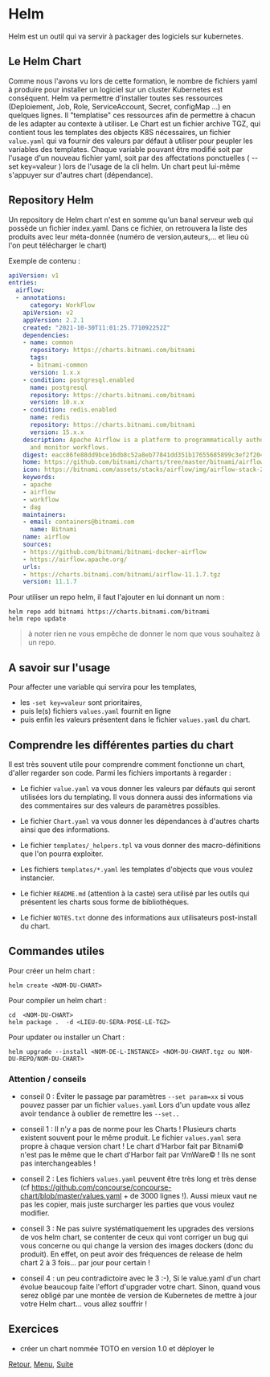 # Helm
Helm est un outil qui va servir à packager des logiciels sur kubernetes. 

## Le Helm Chart
Comme nous l'avons vu lors de cette formation, le nombre de fichiers yaml à produire pour installer un logiciel sur un cluster Kubernetes est conséquent.
Helm va permettre d'installer toutes ses ressources (Deploiement, Job, Role, ServiceAccount, Secret, configMap ...) en quelques lignes.
Il "templatise" ces ressources afin de permettre à chacun de les adapter au contexte à utiliser.
Le Chart est un fichier archive TGZ, qui contient tous les templates des objects K8S nécessaires, un fichier `value.yaml` qui va fournir des valeurs par défaut à utiliser pour peupler les variables des templates.
Chaque variable pouvant être modifié soit par l'usage d'un nouveau fichier yaml, soit par des affectations ponctuelles  ( --set key=valeur ) lors de l'usage de la cli helm.
Un chart peut lui-même s'appuyer sur d'autres chart (dépendance).

## Repository Helm
Un repository de Helm chart n'est en somme qu'un banal serveur web qui possède un fichier index.yaml.
Dans ce fichier, on retrouvera la liste des produits avec leur méta-donnée (numéro de version,auteurs,... et lieu où l'on peut télécharger le chart)

Exemple de contenu :

```yaml
apiVersion: v1
entries:
  airflow:
  - annotations:
      category: WorkFlow
    apiVersion: v2
    appVersion: 2.2.1
    created: "2021-10-30T11:01:25.771092252Z"
    dependencies:
    - name: common
      repository: https://charts.bitnami.com/bitnami
      tags:
      - bitnami-common
      version: 1.x.x
    - condition: postgresql.enabled
      name: postgresql
      repository: https://charts.bitnami.com/bitnami
      version: 10.x.x
    - condition: redis.enabled
      name: redis
      repository: https://charts.bitnami.com/bitnami
      version: 15.x.x
    description: Apache Airflow is a platform to programmatically author, schedule
      and monitor workflows.
    digest: eacc86fe88dd9bce16db8c52a8eb77841dd351b17655685899c3ef2f204641b2
    home: https://github.com/bitnami/charts/tree/master/bitnami/airflow
    icon: https://bitnami.com/assets/stacks/airflow/img/airflow-stack-220x234.png
    keywords:
    - apache
    - airflow
    - workflow
    - dag
    maintainers:
    - email: containers@bitnami.com
      name: Bitnami
    name: airflow
    sources:
    - https://github.com/bitnami/bitnami-docker-airflow
    - https://airflow.apache.org/
    urls:
    - https://charts.bitnami.com/bitnami/airflow-11.1.7.tgz
    version: 11.1.7
```

Pour utiliser un repo helm, il faut l'ajouter en lui donnant un nom :

```shell
helm repo add bitnami https://charts.bitnami.com/bitnami
helm repo update
```
> à noter rien ne vous empêche de donner le nom que vous souhaitez à un repo.


## A savoir sur l'usage

Pour affecter une variable qui servira pour les templates, 
- les `-set key=valeur` sont prioritaires, 
- puis le(s) fichiers `values.yaml` fournit en ligne 
- puis enfin les valeurs présentent dans le fichier `values.yaml` du chart.

## Comprendre les différentes parties du chart
Il est très souvent utile pour comprendre comment fonctionne un chart, d'aller regarder son code.
Parmi les fichiers importants à regarder :

- Le fichier `value.yaml` va vous donner les valeurs par défauts qui seront utilisées lors du templating.
Il vous donnera aussi des informations via des commentaires sur des valeurs de paramètres possibles.

- Le fichier `Chart.yaml` va vous donner les dépendances à d'autres charts ainsi que des informations.

- Le fichier `templates/_helpers.tpl` va vous donner des macro-définitions que l'on pourra exploiter.

- Les fichiers `templates/*.yaml` les templates d'objects que vous voulez instancier.

- Le fichier `README.md` (attention à la caste) sera utilisé par les outils qui présentent les charts sous forme de bibliothèques.

- Le fichier `NOTES.txt` donne des informations aux utilisateurs post-install du chart.

## Commandes utiles
Pour créer un helm chart :
```shell
helm create <NOM-DU-CHART>
````
Pour compiler un helm chart :
```shell
cd  <NOM-DU-CHART>
helm package .  -d <LIEU-OU-SERA-POSE-LE-TGZ>
````

Pour updater ou installer un Chart :
```shell
helm upgrade --install <NOM-DE-L-INSTANCE> <NOM-DU-CHART.tgz ou NOM-DU-REPO/NOM-DU-CHART> 
```

### Attention / conseils 
- conseil 0 :
Éviter le passage par paramètres `--set param=xx` si vous pouvez passer par un fichier `values.yaml`
Lors d'un update vous allez avoir tendance à oublier de remettre les `--set..`

- conseil 1 : 
Il n'y a pas de norme pour les Charts ! Plusieurs charts existent souvent pour le même produit. 
Le fichier `values.yaml` sera propre à chaque version chart ! 
Le chart d'Harbor fait par Bitnami© n'est pas le même que le chart d'Harbor fait par VmWare© ! 
Ils ne sont pas interchangeables !

- conseil 2 :
Les fichiers `values.yaml` peuvent être très long et très dense (cf https://github.com/concourse/concourse-chart/blob/master/values.yaml + de 3000 lignes !). 
Aussi mieux vaut ne pas les copier, mais juste surcharger les parties que vous voulez modifier.

- conseil 3 :
Ne pas suivre systématiquement les upgrades des versions de vos helm chart, se contenter de ceux qui vont corriger un bug qui vous concerne ou qui change la version des images dockers (donc du produit).
En effet, on peut avoir des fréquences de release de helm chart 2 à 3 fois... par jour pour certain !

- conseil 4 : un peu contradictoire avec le 3 :-), 
Si le value.yaml d'un chart évolue beaucoup faite l'effort d'upgrader votre chart. Sinon, quand vous serez obligé par une montée de version de Kubernetes de mettre à jour votre Helm chart... vous allez souffrir !


## Exercices

- créer un chart nommée TOTO en version 1.0 et déployer le
 
[Retour](https://obeyler.github.io/Formation-K8S/Chapitres/Maj.html), [Menu](https://obeyler.github.io/Formation-K8S/), [Suite](https://obeyler.github.io/Formation-K8S/Tools/Kustomize.html)
